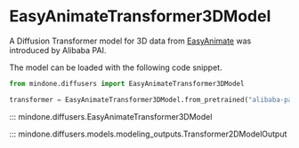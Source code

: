 <!--Copyright 2025 The HuggingFace Team. All rights reserved.

Licensed under the Apache License, Version 2.0 (the "License"); you may not use this file except in compliance with
the License. You may obtain a copy of the License at

http://www.apache.org/licenses/LICENSE-2.0

Unless required by applicable law or agreed to in writing, software distributed under the License is distributed on
an "AS IS" BASIS, WITHOUT WARRANTIES OR CONDITIONS OF ANY KIND, either express or implied. See the License for the
specific language governing permissions and limitations under the License. -->

# EasyAnimateTransformer3DModel

A Diffusion Transformer model for 3D data from [EasyAnimate](https://github.com/aigc-apps/EasyAnimate) was introduced by Alibaba PAI.

The model can be loaded with the following code snippet.

```python
from mindone.diffusers import EasyAnimateTransformer3DModel

transformer = EasyAnimateTransformer3DModel.from_pretrained("alibaba-pai/EasyAnimateV5.1-12b-zh", subfolder="transformer", mindspore_dtype=ms.float16)
```

::: mindone.diffusers.EasyAnimateTransformer3DModel

::: mindone.diffusers.models.modeling_outputs.Transformer2DModelOutput
